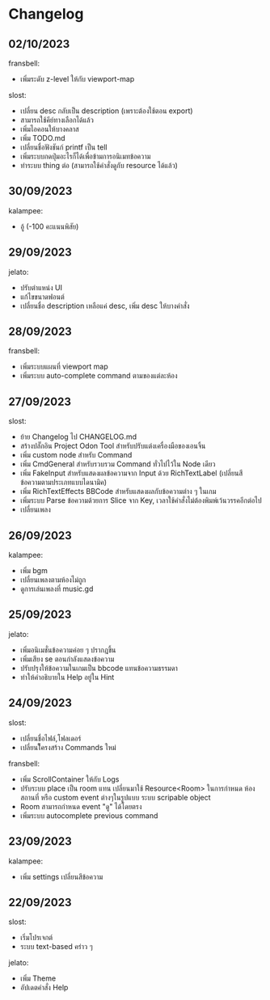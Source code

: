 # Changelog
## 02/10/2023
fransbell:
- เพิ่มระดับ z-level ให้กับ viewport-map

slost:
- เปลี่ยน desc กลับเป็น description (เพราะต้องใช้ตอน export)
- สามารถใช้คีย์ทางเลือกได้แล้ว
- เพิ่มไอคอนให้บางคลาส
- เพิ่ม TODO.md
- เปลี่ยนชื่อฟังชันก์ printf เป็น tell
- เพิ่มระบบกดปุ่มอะไรก็ได้เพื่อข้ามการอนิเมทข้อความ
- ทำระบบ thing ต่อ (สามารถใช้คำสั่งดูกับ resource ได้แล้ว)

## 30/09/2023
kalampee:
- อู้ (-100 คะแนนพิสัย)

## 29/09/2023
jelato:
- ปรับตำแหน่ง UI
- แก้ไขขนาดฟอนต์
- เปลี่ยนชื่อ description เหลือแค่ desc, เพิ่ม desc ให้บางคำสั่ง

## 28/09/2023
fransbell:
- เพิ่มระบบแผนที่ viewport map
- เพิ่มระบบ auto-complete command ตามของแต่ละห้อง

## 27/09/2023
slost:
- ย้าย Changelog ไป CHANGELOG.md
- สร้างปลั๊กอิน Project Odon Tool สำหรับปรับแต่งเครื่องมือของเอนจิ้น
- เพิ่ม custom node สำหรับ Command
- เพิ่ม CmdGeneral สำหรับรวบรวม Command ทั่วไปไว้ใน Node เดียว
- เพิ่ม FakeInput สำหรับแสดงผลข้อความจาก Input ด้วย RichTextLabel (เปลี่ยนสีข้อความตามประเภทแบบไดนามิค)
- เพิ่ม RichTextEffects BBCode สำหรับแสดงผลกับข้อความต่าง ๆ ในเกม
- เพิ่มระบบ Parse ข้อความด้วยการ Slice จาก Key, เวลาใช้คำสั่งไม่ต้องพิมพ์เว้นวรรคอีกต่อไป
- เปลี่ยนเพลง

## 26/09/2023
kalampee:
- เพิ่ม bgm
- เปลี่ยนเพลงตามห้องไม่ถูก
- ดูการเล่นเพลงที่ music.gd

## 25/09/2023
jelato:
- เพิ่มอนิเมชั่นข้อความค่อย ๆ ปรากฎขึ้น
- เพิ่มเสียง se ตอนกำลังแสดงข้อความ
- ปรับปรุงให้ข้อความในเกมเป็น bbcode แทนข้อความธรรมดา
- ทำให้คำอธิบายใน Help อยู่ใน Hint

## 24/09/2023
slost:
- เปลี่ยนชื่อไฟล์,โฟลเดอร์
- เปลี่ยนโึครงสร้าง Commands ใหม่

fransbell:
- เพิ่ม ScrollContainer ให้กับ Logs
- ปรับระบบ place เป็น room แทน เปลี่ยนมาใช้ Resource\<Room\> ในการกำหนด ห้อง สถานที่ หรือ custom event ต่างๆในรูปแบบ ระบบ scripable object
- Room สามารถกำหนด event "ดู" ได้โดยตรง
- เพิ่มระบบ autocomplete previous command

## 23/09/2023
kalampee:
- เพิ่ม settings เปลี่ยนสีข้อความ

## 22/09/2023
slost:
- เริ่มโปรเจกต์
- ระบบ text-based คร่าว ๆ

jelato:
- เพิ่ม Theme
- อัปเดตคำสั่ง Help
